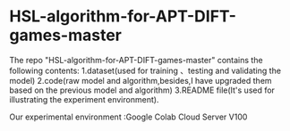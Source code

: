 # HSL-algorithm-for-APT-DIFT-games-master
The repo "HSL-algorithm-for-APT-DIFT-games-master" contains the following contents: 1.dataset(used for training 、testing and validating the model) 2.code(raw model and algorithm,besides,I have upgraded them based on the previous model and algorithm) 3.README file(It's used for illustrating the experiment environment). 

Our experimental environment :Google Colab Cloud Server V100
